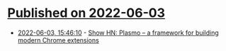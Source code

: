 # [Published on 2022-06-03](index.md)

* [2022-06-03, 15:46:10](https://news.ycombinator.com/item?id=31609896) - [Show HN: Plasmo – a framework for building modern Chrome extensions](https://github.com/PlasmoHQ/plasmo)
